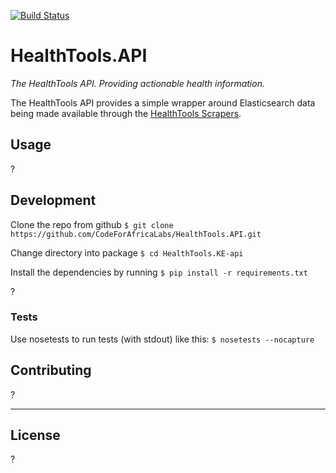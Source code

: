 [![Build Status](https://travis-ci.org/CodeForAfricaLabs/HealthTools.API.svg?branch=master)](https://travis-ci.org/CodeForAfricaLabs/HealthTools.API)

# HealthTools.API

_The HealthTools API. Providing actionable health information._

The HealthTools API provides a simple wrapper around Elasticsearch data being made available through the [HealthTools Scrapers](https://github.com/CodeForAfrica-SCRAPERS/healthtools_ke).

## Usage

?


## Development

Clone the repo from github `$ git clone https://github.com/CodeForAfricaLabs/HealthTools.API.git`

Change directory into package `$ cd HealthTools.KE-api`

Install the dependencies by running `$ pip install -r requirements.txt`

?


### Tests

Use nosetests to run tests (with stdout) like this:
```$ nosetests --nocapture```


## Contributing

?

---

## License

?


